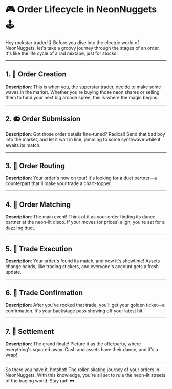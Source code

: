 # 🎮 Order Lifecycle in NeonNuggets 🕹️

Hey rockstar trader! 🌟 Before you dive into the electric world of NeonNuggets, let's take a groovy journey through the stages of an order. It's like the life cycle of a rad mixtape, just for stocks!

---

## 1. 🎸 Order Creation
**Description**: 
This is when you, the superstar trader, decide to make some waves in the market. Whether you're buying those neon shares or selling them to fund your next big arcade spree, this is where the magic begins.

---

## 2. 📻 Order Submission
**Description**: 
Got those order details fine-tuned? Radical! Send that bad boy into the market, and let it wait in line, jamming to some synthwave while it awaits its match.

---

## 3. 🎤 Order Routing
**Description**: 
Your order's now on tour! It's looking for a duet partner—a counterpart that'll make your trade a chart-topper.

---

## 4. 🎵 Order Matching
**Description**: 
The main event! Think of it as your order finding its dance partner at the neon-lit disco. If your moves (or prices) align, you're set for a dazzling duet.

---

## 5. 💽 Trade Execution
**Description**: 
Your order's found its match, and now it's showtime! Assets change hands, like trading stickers, and everyone's account gets a fresh update.

---

## 6. 🎉 Trade Confirmation
**Description**: 
After you've rocked that trade, you'll get your golden ticket—a confirmation. It's your backstage pass showing off your latest hit.

---

## 7. 🚀 Settlement
**Description**: 
The grand finale! Picture it as the afterparty, where everything's squared away. Cash and assets have their dance, and it's a wrap!

---

So there you have it, hotshot! The roller-skating journey of your orders in NeonNuggets. With this knowledge, you're all set to rule the neon-lit streets of the trading world. Stay rad! 🕶️

